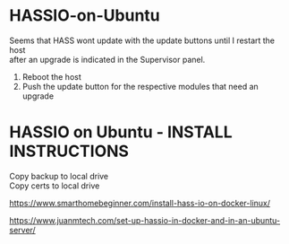 # HASSIO-on-Ubuntu

Seems that HASS wont update with the update buttons until I restart the host  
after an upgrade is indicated in the Supervisor panel.

1. Reboot the host    
2. Push the update button for the respective modules that need an upgrade  


# HASSIO on Ubuntu - INSTALL INSTRUCTIONS  

Copy backup to local drive  
Copy certs to local drive  

https://www.smarthomebeginner.com/install-hass-io-on-docker-linux/

https://www.juanmtech.com/set-up-hassio-in-docker-and-in-an-ubuntu-server/

